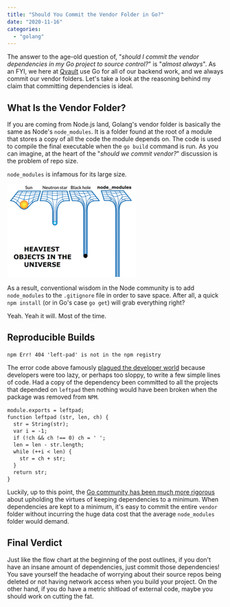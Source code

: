 ```yaml
---
title: "Should You Commit the Vendor Folder in Go?"
date: "2020-11-16"
categories: 
  - "golang"
---
```


The answer to the age-old question of, "_should I commit the vendor dependencies in my Go project to source control?_" is "_almost always_". As an FYI, we here at [Qvault](https://qvault.io) use Go for all of our backend work, and we always commit our vendor folders. Let's take a look at the reasoning behind my claim that committing dependencies is ideal.

## What Is the Vendor Folder?

If you are coming from Node.js land, Golang's vendor folder is basically the same as Node's `node_modules`. It is a folder found at the root of a module that stores a copy of all the code the module depends on. The code is used to compile the final executable when the `go build` command is run. As you can imagine, at the heart of the "_should we commit vendor?_" discussion is the problem of repo size.

`node_modules` is infamous for its large size.

![node_modules is the heaviest object in the universe](images/tfugj4n3l6ez-300x216.png)

As a result, conventional wisdom in the Node community is to add `node_modules` to the `.gitignore` file in order to save space. After all, a quick `npm install` (or in Go's case `go get`) will grab everything right?

Yeah. Yeah it will. Most of the time.

## Reproducible Builds

`npm Err! 404 'left-pad' is not in the npm registry`

The error code above famously [plagued the developer world](https://qz.com/646467/how-one-programmer-broke-the-internet-by-deleting-a-tiny-piece-of-code/) because developers were too lazy, or perhaps too sloppy, to write a few simple lines of code. Had a copy of the dependency been committed to all the projects that depended on `leftpad` then nothing would have been broken when the package was removed from `NPM`.

```
module.exports = leftpad;
function leftpad (str, len, ch) {
  str = String(str);
  var i = -1;
  if (!ch && ch !== 0) ch = ' ';
  len = len - str.length;
  while (++i < len) {
    str = ch + str;
  }
  return str;
}
```

Luckily, up to this point, the [Go community has been much more rigorous](https://research.swtch.com/deps) about upholding the virtues of keeping dependencies to a minimum. When dependencies are kept to a minimum, it's easy to commit the entire `vendor` folder without incurring the huge data cost that the average `node_modules` folder would demand.

## Final Verdict

Just like the flow chart at the beginning of the post outlines, if you don't have an insane amount of dependencies, just commit those dependencies! You save yourself the headache of worrying about their source repos being deleted or not having network access when you build your project. On the other hand, if you do have a metric shitload of external code, maybe you should work on cutting the fat.
